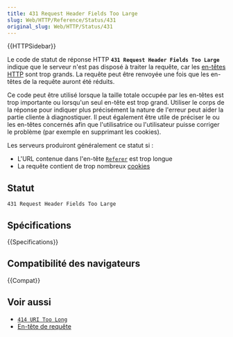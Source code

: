 ```yaml
---
title: 431 Request Header Fields Too Large
slug: Web/HTTP/Reference/Status/431
original_slug: Web/HTTP/Status/431
---
```


{{HTTPSidebar}}

Le code de statut de réponse HTTP **`431 Request Header Fields Too Large`** indique que le serveur n'est pas disposé à traiter la requête, car les [en-têtes HTTP](/fr/docs/Web/HTTP/Headers) sont trop grands. La requête peut être renvoyée une fois que les en-têtes de la requête auront été réduits.

Ce code peut être utilisé lorsque la taille totale occupée par les en-têtes est trop importante ou lorsqu'un seul en-tête est trop grand. Utiliser le corps de la réponse pour indiquer plus précisément la nature de l'erreur peut aider la partie cliente à diagnostiquer. Il peut également être utile de préciser le ou les en-têtes concernés afin que l'utilisatrice ou l'utilisateur puisse corriger le problème (par exemple en supprimant les cookies).

Les serveurs produiront généralement ce statut si&nbsp;:

- L'URL contenue dans l'en-tête [`Referer`](/fr/docs/Web/HTTP/Headers/Referer) est trop longue
- La requête contient de trop nombreux [cookies](/fr/docs/Web/HTTP/Cookies)

## Statut

```
431 Request Header Fields Too Large
```

## Spécifications

{{Specifications}}

## Compatibilité des navigateurs

{{Compat}}

## Voir aussi

- [`414 URI Too Long`](/fr/docs/Web/HTTP/Status/414)
- [En-tête de requête](/fr/docs/Glossary/Request_header)
